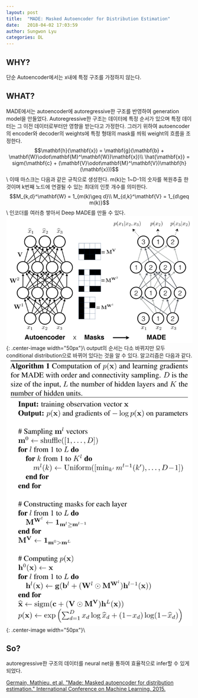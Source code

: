 ```yaml
---
layout: post
title:  "MADE: Masked Autoencoder for Distribution Estimation"
date:   2018-04-02 17:03:59
author: Sungwon Lyu
categories: DL
---
```


## WHY? 
단순 Autoencoder에서는 x내에 특정 구조를 가정하지 않는다. 

## WHAT?
MADE에서는 autoencoder에 autoregressive한 구조를 반영하여 generation model을 만들었다. Autoregressive한 구조는 데이터에 특정 순서가 있으며 특정 데이터는 그 이전 데이터로부터만 영향을 받는다고 가정한다. 그러기 위하여 autoencoder의 encoder와 decoder의 weights에 특정 형태의 mask를 씌워 weight의 흐름을 조정한다. 
$$\mathbf{h}(\mathbf{x}) = \mathbf{g}(\mathbf{b} + \mathbf{W}\odot\mathbf{M}^\mathbf{W})\mathbf{x})\\
\hat{\mathbf{x}} = sigm(\mathbf{c} + (\mathbf{V}\odot\mathbf{M}^\mathbf{V})\mathbf{h}(\mathbf{x}))$$\\
이때 마스크는 다음과 같은 규칙으로 생성한다. m(k)는 1~D-1의 숫자를 복원추출 한 것이며 k번째 노드에 연결될 수 있는 최대의 인풋 개수를 의미한다.
$$M_{k,d}^\mathbf{W} = 1_{m(k)\geq d}\\
M_{d,k}^\mathbf{V} = 1_{d\geq m(k)}$$\\
인코더를 여러층 쌓아서 Deep MADE를 만들 수 있다. 
![image](/assets/images/made.png){: .center-image width="50px"}\\
output의 순서는 다소 바뀌지만 모두 conditional distribution으로 바뀌어 있다는 것을 알 수 있다. 알고리즘은 다음과 같다. 
![image](/assets/images/made2.png){: .center-image width="50px"}\\


## So?
autoregressive한 구조의 데이터를 neural net을 통하여 효율적으로 infer할 수 있게 되었다. 

[Germain, Mathieu, et al. "Made: Masked autoencoder for distribution estimation." International Conference on Machine Learning. 2015.](https://arxiv.org/abs/1502.03509)
